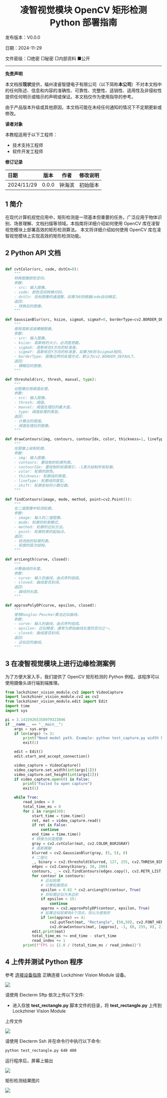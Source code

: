 <h1 align="center">凌智视觉模块 OpenCV 矩形检测 Python 部署指南</h1>

发布版本：V0.0.0

日期：2024-11-29

文件密级：□绝密 □秘密 □内部资料 ■公开  

---

**免责声明**  

本文档按**现状**提供，福州凌睿智捷电子有限公司（以下简称**本公司**）不对本文档中的任何陈述、信息和内容的准确性、可靠性、完整性、适销性、适用性及非侵权性提供任何明示或暗示的声明或保证。本文档仅作为使用指导的参考。  

由于产品版本升级或其他原因，本文档可能在未经任何通知的情况下不定期更新或修改。  

**读者对象**  

本教程适用于以下工程师：  

- 技术支持工程师  
- 软件开发工程师  

**修订记录**  

| **日期**     | **版本** | **作者** | **修改说明** |
|:-----------| -------- |--------| ------------ |
| 2024/11/29 | 0.0.0    | 钟海滨    | 初始版本     |

## 1 简介

在现代计算机视觉应用中，矩形检测是一项基本但重要的任务，广泛应用于物体识别、场景理解、文档扫描等领域。本指南将详细介绍如何使用 OpenCV 库在凌智视觉模块上部署高效的矩形检测算法。 本文将详细介绍如何使用 OpenCV 库在凌智视觉模块上实现高效的矩形检测功能。


## 2 Python API 文档

```python

def cvtColor(src, code, dstCn=0):
    """
    转换图像颜色空间。
    参数:
    - src: 输入图像。
    - code: 颜色空间转换代码。
    - dstCn: 目标图像的通道数，如果为0则根据code自动确定。
    返回:
    - 转换后的图像。
    """

def GaussianBlur(src, ksize, sigmaX, sigmaY=0, borderType=cv2.BORDER_DEFAULT):
    """
    使用高斯滤波模糊图像。
    参数:
    - src: 输入图像。
    - ksize: 高斯核的大小，必须是奇数。
    - sigmaX: 高斯核在X方向的标准差。
    - sigmaY: 高斯核在Y方向的标准差，如果为0则与sigmaX相同。
    - borderType: 图像边界的处理方式，默认为cv2.BORDER_DEFAULT。
    返回:
    - 模糊后的图像。
    """

def threshold(src, thresh, maxval, type):
    """
    对图像应用阈值处理。
    参数:
    - src: 输入图像。
    - thresh: 阈值。
    - maxval: 阈值处理后的最大值。
    - type: 阈值处理的类型。
    返回:
    - 计算出的阈值。
    - 阈值处理后的图像。
    """

def drawContours(img, contours, contourIdx, color, thickness=1, lineType=8, shift=0):
    """
    在图像上绘制轮廓。
    参数:
    - img: 输入图像。
    - contours: 要绘制的轮廓列表。
    - contourIdx: 要绘制的轮廓索引，-1表示绘制所有轮廓。
    - color: 轮廓的颜色。
    - thickness: 轮廓线的厚度。
    - lineType: 轮廓线的类型。
    - shift: 轮廓坐标的小数位数。
    """
 
def findContours(image, mode, method, point=cv2.Point()):
    """
    在二值图像中检测轮廓。
    参数:
    - image: 输入的二值图像。
    - mode: 轮廓的检索模式。
    - method: 轮廓的近似方法。
    - point: 轮廓检索的起始点。
    返回:
    - 检测到的轮廓列表。
    - 轮廓的层次结构。
    """
  
def arcLength(curve, closed):
    """
    计算曲线的长度。
    参数:
    - curve: 输入的曲线，由点序列组成。
    - closed: 曲线是否封闭。
    返回:
    - 曲线的长度。
    """

def approxPolyDP(curve, epsilon, closed):
    """
    使用Douglas-Peucker算法近似曲线。
    参数:
    - curve: 输入的曲线，由点序列组成。
    - epsilon: 近似精度，通常为原始曲线长度的百分之一。
    - closed: 曲线是否封闭。
    返回:
    - 近似后的曲线。
    """

```

## 3 在凌智视觉模块上进行边缘检测案例 

为了方便大家入手，我们提供了 OpenCV 矩形检测的 Python 例程。该程序可以使用摄像头进行端到端推理。

```python
from lockzhiner_vision_module.cv2 import VideoCapture
import lockzhiner_vision_module.cv2 as cv2
from lockzhiner_vision_module.edit import Edit
import time
import sys

pi = 3.14159265358979323846
if __name__ == "__main__":
    args = sys.argv
    if len(args) != 3:
        print("Need model path. Example: python test_capture.py width height")
        exit(1)

    edit = Edit()
    edit.start_and_accept_connection()

    video_capture = VideoCapture()
    video_capture.set_width(int(args[1]))
    video_capture.set_height(int(args[2]))
    if video_capture.open(0) is False:
        print("Failed to open capture")
        exit(1)

    while True:
        read_index = 0
        total_time_ms = 0
        for i in range(30):
            start_time = time.time()
            ret, mat = video_capture.read()
            if ret is False:
                continue
            end_time = time.time()
            # 转换为灰度图像
            gray = cv2.cvtColor(mat, cv2.COLOR_BGR2GRAY)
            # 高斯模糊
            blurred = cv2.GaussianBlur(gray, (5, 5), 0)
            # 二值化
            _, binary = cv2.threshold(blurred, 127, 255, cv2.THRESH_BINARY_INV)
            edges = cv2.Canny(binary, 30, 200)
            contours, _ = cv2.findContours(edges.copy(), cv2.RETR_LIST, cv2.CHAIN_APPROX_SIMPLE)
            for contour in contours:
                # 近似轮廓
                # 计算轮廓周长
                epsilon = 0.02 * cv2.arcLength(contour, True)
                # 将轮廓近似为多边形
                if epsilon < 15:
                    continue
                approx = cv2.approxPolyDP(contour, epsilon, True)
                # 如果近似轮廓有4个顶点，则认为是矩形
                if len(approx) == 4:
                    cv2.putText(mat, "Rectangle", (50,50), cv2.FONT_HERSHEY_SIMPLEX, 1, (0, 0, 255), 2)
                    cv2.drawContours(mat, [approx], -1, (0, 255, 0), 2)
            edit.print(mat)
            total_time_ms += end_time - start_time
            read_index += 1
        print(f"FPS is {1.0 / (total_time_ms / read_index)}")


```
## 4 上传并测试 Python 程序

参考 [连接设备指南](../../../../docs/introductory_tutorial/connect_device_using_ssh.md) 正确连接 Lockzhiner Vision Module 设备。

![](../../../../docs/introductory_tutorial/images/connect_device_using_ssh/ssh_success.png)

请使用 Electerm Sftp 依次上传以下文件:

- 进入存放 **test_rectangle.py** 脚本文件的目录，将 **test_rectangle.py** 上传到 Lockzhiner Vision Module

上传文件

![](./images/sftp.png)

请使用 Electerm Ssh 并在命令行中执行以下命令:

```bash
python test_rectangle.py 640 480
```
运行程序后，屏幕上输出 

![](./images/results.png)

矩形检测结果图片

![](./images/rectangle_result.png)



